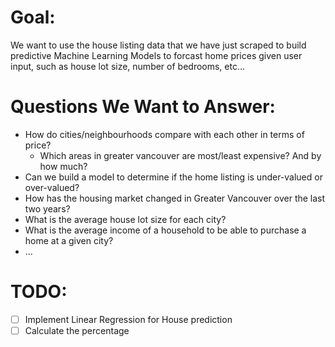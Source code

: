 # Goal:

We want to use the house listing data that we have just scraped to build predictive
Machine Learning Models to forcast home prices given user input, such as 
house lot size, number of bedrooms, etc...

# Questions We Want to Answer:
- How do cities/neighbourhoods compare with each other in terms of price?
    - Which areas in greater vancouver are most/least expensive? And by how much?
- Can we build a model to determine if the home listing is under-valued or over-valued?
- How has the housing market changed in Greater Vancouver over the last two years?
- What is the average house lot size for each city?
- What is the average income of a household to be able to purchase a home at a given city?
- ...

# TODO:
- [ ] Implement Linear Regression for House prediction
- [ ] Calculate the percentage 